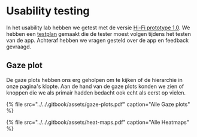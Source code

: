 # Usability testing

In het usability lab hebben we getest met de versie [Hi-Fi prototype 1.0](../../4.-ontwerp/high-fi-prototype-1.0/). We hebben een [testplan](testplan.md) gemaakt die de tester moest volgen tijdens het testen van de app. Achteraf hebben we vragen gesteld over de app en feedback gevraagd. 

## Gaze plot

De gaze plots hebben ons erg geholpen om te kijken of de hierarchie in onze pagina's klopte. Aan de hand van de gaze plots konden we zien of knoppen die we als primair hadden bedacht ook echt als eerst op vielen.

{% file src="../../.gitbook/assets/gaze-plots.pdf" caption="Alle Gaze plots" %}

{% file src="../../.gitbook/assets/heat-maps.pdf" caption="Alle Heatmaps" %}

